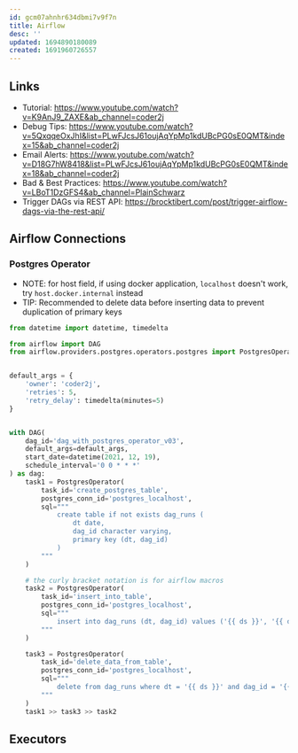 ```yaml
---
id: gcm07ahnhr634dbmi7v9f7n
title: Airflow
desc: ''
updated: 1694890180089
created: 1691960726557
---
```

## Links
- Tutorial: https://www.youtube.com/watch?v=K9AnJ9_ZAXE&ab_channel=coder2j
- Debug Tips: https://www.youtube.com/watch?v=5QxqqeOxJhI&list=PLwFJcsJ61oujAqYpMp1kdUBcPG0sE0QMT&index=15&ab_channel=coder2j
- Email Alerts: https://www.youtube.com/watch?v=D18G7hW8418&list=PLwFJcsJ61oujAqYpMp1kdUBcPG0sE0QMT&index=18&ab_channel=coder2j
- Bad & Best Practices:  https://www.youtube.com/watch?v=LBoT1DzGFS4&ab_channel=PlainSchwarz
- Trigger DAGs via REST API: https://brocktibert.com/post/trigger-airflow-dags-via-the-rest-api/





## Airflow Connections


### Postgres Operator
- NOTE: for host field, if using docker application, `localhost` doesn't work, try `host.docker.internal` instead
- TIP: Recommended to delete data before inserting data to prevent duplication of primary keys


```py
from datetime import datetime, timedelta

from airflow import DAG
from airflow.providers.postgres.operators.postgres import PostgresOperator


default_args = {
    'owner': 'coder2j',
    'retries': 5,
    'retry_delay': timedelta(minutes=5)
}


with DAG(
    dag_id='dag_with_postgres_operator_v03',
    default_args=default_args,
    start_date=datetime(2021, 12, 19),
    schedule_interval='0 0 * * *'
) as dag:
    task1 = PostgresOperator(
        task_id='create_postgres_table',
        postgres_conn_id='postgres_localhost',
        sql="""
            create table if not exists dag_runs (
                dt date,
                dag_id character varying,
                primary key (dt, dag_id)
            )
        """
    )

    # the curly bracket notation is for airflow macros
    task2 = PostgresOperator(
        task_id='insert_into_table',
        postgres_conn_id='postgres_localhost',
        sql="""
            insert into dag_runs (dt, dag_id) values ('{{ ds }}', '{{ dag.dag_id }}')
        """
    )

    task3 = PostgresOperator(
        task_id='delete_data_from_table',
        postgres_conn_id='postgres_localhost',
        sql="""
            delete from dag_runs where dt = '{{ ds }}' and dag_id = '{{ dag.dag_id }}';
        """
    )
    task1 >> task3 >> task2
```


## Executors

